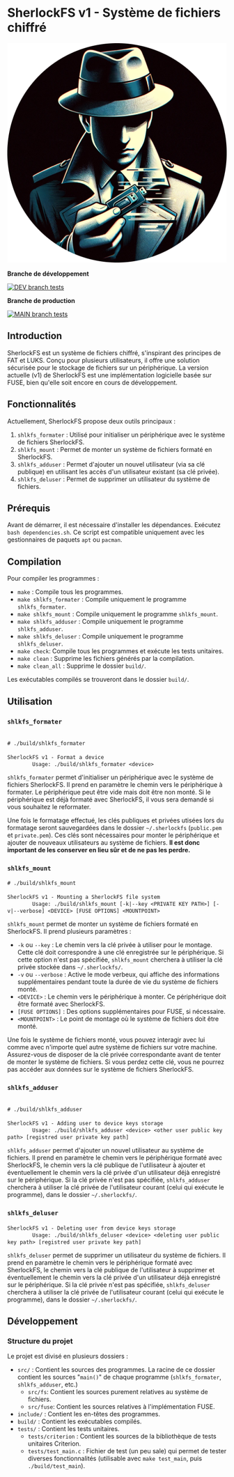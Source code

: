 # SherlockFS v1 - Système de fichiers chiffré

![SherlockFS logo](images/SherlockFS_logo.png)

**Branche de développement**

[![DEV branch tests](https://github.com/SherlockFS/SherlockFS/actions/workflows/test_suite.yml/badge.svg?branch=dev)](https://github.com/SherlockFS/SherlockFS/actions/workflows/test_suite.yml)

**Branche de production**

[![MAIN branch tests](https://github.com/SherlockFS/SherlockFS/actions/workflows/test_suite.yml/badge.svg?branch=main)](https://github.com/SherlockFS/SherlockFS/actions/workflows/test_suite.yml)

## Introduction

SherlockFS est un système de fichiers chiffré, s'inspirant des principes de FAT et LUKS. Conçu pour plusieurs utilisateurs, il offre une solution sécurisée pour le stockage de fichiers sur un périphérique. La version actuelle (v1) de SherlockFS est une implémentation logicielle basée sur FUSE, bien qu'elle soit encore en cours de développement.

## Fonctionnalités

Actuellement, SherlockFS propose deux outils principaux :

1. `shlkfs_formater` : Utilisé pour initialiser un périphérique avec le système de fichiers SherlockFS.
2. `shlkfs_mount` : Permet de monter un système de fichiers formaté en SherlockFS.
3. `shlkfs_adduser` : Permet d'ajouter un nouvel utilisateur (via sa clé publique) en utilisant les accès d'un utilisateur existant (sa clé privée).
4. `shlkfs_deluser` : Permet de supprimer un utilisateur du système de fichiers.

## Prérequis

Avant de démarrer, il est nécessaire d'installer les dépendances. Exécutez `bash dependencies.sh`. Ce script est compatible uniquement avec les gestionnaires de paquets `apt` ou `pacman`.

## Compilation

Pour compiler les programmes :

- `make` : Compile tous les programmes.
- `make shlkfs_formater` : Compile uniquement le programme `shlkfs_formater`.
- `make shlkfs_mount` : Compile uniquement le programme `shlkfs_mount`.
- `make shlkfs_adduser` : Compile uniquement le programme `shlkfs_adduser`.
- `make shlkfs_deluser` : Compile uniquement le programme `shlkfs_deluser`.
- `make check`: Compile tous les programmes et exécute les tests unitaires.
- `make clean` : Supprime les fichiers générés par la compilation.
- `make clean_all` : Supprime le dossier `build/`.

Les exécutables compilés se trouveront dans le dossier `build/`.

## Utilisation

### `shlkfs_formater`

```shell

# ./build/shlkfs_formater

SherlockFS v1 - Format a device
        Usage: ./build/shlkfs_formater <device>
```

`shlkfs_formater` permet d'initialiser un périphérique avec le système de fichiers SherlockFS. Il prend en paramètre le chemin vers le périphérique à formater. Le périphérique peut être vide mais doit être non monté. Si le périphérique est déjà formaté avec SherlockFS, il vous sera demandé si vous souhaitez le reformater.

Une fois le formatage effectué, les clés publiques et privées utisées lors du formatage seront sauvegardées dans le dossier `~/.sherlockfs` (`public.pem` et `private.pem`). Ces clés sont nécessaires pour monter le périphérique et ajouter de nouveaux utilisateurs au système de fichiers. **Il est donc important de les conserver en lieu sûr et de ne pas les perdre.**

### `shlkfs_mount`

```shell
# ./build/shlkfs_mount

SherlockFS v1 - Mounting a SherlockFS file system
        Usage: ./build/shlkfs_mount [-k|--key <PRIVATE KEY PATH>] [-v|--verbose] <DEVICE> [FUSE OPTIONS] <MOUNTPOINT>
```

`shlkfs_mount` permet de monter un système de fichiers formaté en SherlockFS. Il prend plusieurs paramètres :

- `-k` ou `--key` : Le chemin vers la clé privée à utiliser pour le montage. Cette clé doit correspondre à une clé enregistrée sur le périphérique. Si cette option n'est pas spécifiée, `shlkfs_mount` cherchera à utiliser la clé privée stockée dans `~/.sherlockfs/`.
- `-v` ou `--verbose` : Active le mode verbeux, qui affiche des informations supplémentaires pendant toute la durée de vie du système de fichiers monté.
- `<DEVICE>` : Le chemin vers le périphérique à monter. Ce périphérique doit être formaté avec SherlockFS.
- `[FUSE OPTIONS]` : Des options supplémentaires pour FUSE, si nécessaire.
- `<MOUNTPOINT>` : Le point de montage où le système de fichiers doit être monté.

Une fois le système de fichiers monté, vous pouvez interagir avec lui comme avec n'importe quel autre système de fichiers sur votre machine. Assurez-vous de disposer de la clé privée correspondante avant de tenter de monter le système de fichiers. Si vous perdez cette clé, vous ne pourrez pas accéder aux données sur le système de fichiers SherlockFS.

### `shlkfs_adduser`

```shell

# ./build/shlkfs_adduser

SherlockFS v1 - Adding user to device keys storage
        Usage: ./build/shlkfs_adduser <device> <other user public key path> [registred user private key path]
```

`shlkfs_adduser` permet d'ajouter un nouvel utilisateur au système de fichiers. Il prend en paramètre le chemin vers le périphérique formaté avec SherlockFS, le chemin vers la clé publique de l'utilisateur à ajouter et éventuellement le chemin vers la clé privée d'un utilisateur déjà enregistré sur le périphérique. Si la clé privée n'est pas spécifiée, `shlkfs_adduser` cherchera à utiliser la clé privée de l'utilisateur courant (celui qui exécute le programme), dans le dossier `~/.sherlockfs/`.

### `shlkfs_deluser`

```shell
SherlockFS v1 - Deleting user from device keys storage
        Usage: ./build/shlkfs_deluser <device> <deleting user public key path> [registred user private key path]
```

`shlkfs_deluser` permet de supprimer un utilisateur du système de fichiers. Il prend en paramètre le chemin vers le périphérique formaté avec SherlockFS, le chemin vers la clé publique de l'utilisateur à supprimer et éventuellement le chemin vers la clé privée d'un utilisateur déjà enregistré sur le périphérique. Si la clé privée n'est pas spécifiée, `shlkfs_deluser` cherchera à utiliser la clé privée de l'utilisateur courant (celui qui exécute le programme), dans le dossier `~/.sherlockfs/`.

## Développement

### Structure du projet

Le projet est divisé en plusieurs dossiers :

- `src/` : Contient les sources des programmes. La racine de ce dossier contient les sources "`main()`" de chaque programme (`shlkfs_formater`, `shlkfs_adduser`, etc.)
  - `src/fs`: Contient les sources purement relatives au système de fichiers.
  - `src/fuse`: Contient les sources relatives à l'implémentation FUSE.
- `include/` : Contient les en-têtes des programmes.
- `build/` : Contient les exécutables compilés.
- `tests/` : Contient les tests unitaires.
  - `tests/criterion` : Contient les sources de la bibliothèque de tests unitaires Criterion.
  - `tests/test_main.c` : Fichier de test (un peu sale) qui permet de tester diverses fonctionnalités (utilisable avec `make test_main`, puis `./build/test_main`).
